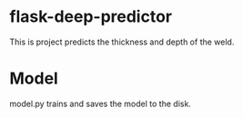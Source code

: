 # flask-deep-predictor
This is project predicts the thickness and depth of the weld.

# Model
model.py trains and saves the model to the disk.

